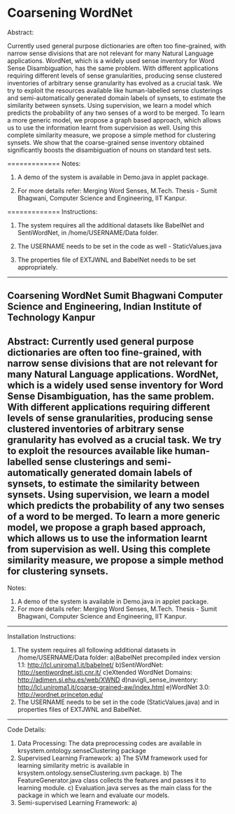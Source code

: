Coarsening WordNet
=============
Abstract:

Currently used general purpose dictionaries are often too fine-grained, with narrow sense divisions that are not relevant for many Natural Language applications. WordNet, which is a widely used sense inventory for Word Sense Disambiguation, has the same problem. With different applications requiring different levels of sense granularities, producing sense clustered inventories of arbitrary sense granularity has evolved as a crucial task. We try to exploit the resources available like human-labelled sense clusterings and semi-automatically generated domain labels of synsets, to estimate the similarity between synsets. Using supervision, we learn a model which predicts the probability of any two senses of a word to be merged. To learn a more generic model, we propose a graph based approach, which allows us to use the information learnt from supervision as well. Using this complete similarity measure, we propose a simple method for clustering synsets. We show that the coarse-grained sense inventory obtained significantly boosts the disambiguation of nouns on standard test sets.

=============
Notes:

1) A demo of the system is available in Demo.java in applet package.

2) For more details refer: Merging Word Senses, M.Tech. Thesis - Sumit Bhagwani, Computer Science and Engineering, IIT Kanpur.

=============
Instructions:

1) The system requires all the additional datasets like BabelNet and SentiWordNet, in 
/home/USERNAME/Data folder.

2) The USERNAME needs to be set in the code as well - StaticValues.java

3) The properties file of EXTJWNL and BabelNet needs to be set appropriately.

----------------------------------------------------------------------------------------------
Coarsening WordNet
Sumit Bhagwani
Computer Science and Engineering,
Indian Institute of Technology Kanpur
----------------------------------------------------------------------------------------------
Abstract: 
Currently used general purpose dictionaries are often too fine-grained, with narrow 
sense divisions that are not relevant for many Natural Language applications. WordNet, which
is a widely used sense inventory for Word Sense Disambiguation, has the same problem. With 
different applications requiring different levels of sense granularities, producing sense
clustered inventories of arbitrary sense granularity has evolved as a crucial task.
We try to exploit the resources available like human-labelled sense clusterings and
semi-automatically generated domain labels of synsets, to estimate the similarity between 
synsets. Using supervision, we learn a model which predicts the probability of any two 
senses of a word to be merged. To learn a more generic model, we propose a graph based 
approach, which allows us to use the information learnt from supervision as well. Using 
this complete similarity measure, we propose a simple method for clustering synsets. 
----------------------------------------------------------------------------------------------
Notes:
1) A demo of the system is available in Demo.java in applet package.
2) For more details refer: Merging Word Senses, M.Tech. Thesis - Sumit Bhagwani, Computer Science and Engineering, IIT Kanpur.

----------------------------------------------------------------------------------------------
Installation Instructions:
1) The system requires all following additional datasets in /home/USERNAME/Data folder:
	a)BabelNet precompiled index version 1.1: http://lcl.uniroma1.it/babelnet/
	b)SentiWordNet: http://sentiwordnet.isti.cnr.it/
	c)eXtended WordNet Domains: http://adimen.si.ehu.es/web/XWND
	d)navigli_sense_inventory: http://lcl.uniroma1.it/coarse-grained-aw/index.html
	e)WordNet 3.0: http://wordnet.princeton.edu/
2) The USERNAME needs to be set in the code (StaticValues.java) and in properties files of 
EXTJWNL and BabelNet.

----------------------------------------------------------------------------------------------
Code Details:
1) Data Processing: The data preprocessing codes are available in krsystem.ontology.senseClustering package
2) Supervised Learning Framework: 
	a) The SVM framework used for learning similarity metric is available in krsystem.ontology.senseClustering.svm package. 
	b) The FeatureGenerator.java class collects the features and passes it to learning module.
	c) Evaluation.java serves as the main class for the package in which we learn and evaluate our models.
3) Semi-supervised Learning Framework:
	a)  

